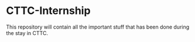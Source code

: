 # CTTC-Internship
This repository will contain all the important stuff that has been done during the stay in CTTC.
